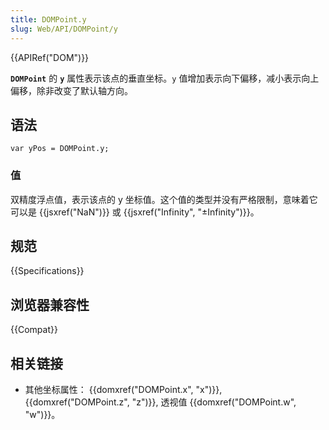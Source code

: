 ```yaml
---
title: DOMPoint.y
slug: Web/API/DOMPoint/y
---
```


{{APIRef("DOM")}}

**`DOMPoint`** 的 **`y`** 属性表示该点的垂直坐标。`y` 值增加表示向下偏移，减小表示向上偏移，除非改变了默认轴方向。

## 语法

```plain
var yPos = DOMPoint.y;
```

### 值

双精度浮点值，表示该点的 y 坐标值。这个值的类型并没有严格限制，意味着它可以是 {{jsxref("NaN")}} 或 {{jsxref("Infinity", "±Infinity")}}。

## 规范

{{Specifications}}

## 浏览器兼容性

{{Compat}}

## 相关链接

- 其他坐标属性： {{domxref("DOMPoint.x", "x")}}, {{domxref("DOMPoint.z", "z")}}, 透视值 {{domxref("DOMPoint.w", "w")}}。
